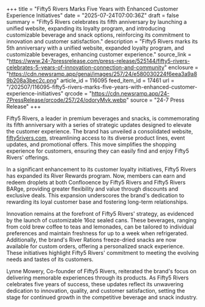 +++
title = "Fifty5 Rivers Marks Five Years with Enhanced Customer Experience Initiatives"
date = "2025-07-24T07:00:36Z"
draft = false
summary = "Fifty5 Rivers celebrates its fifth anniversary by launching a unified website, expanding its loyalty program, and introducing customizable beverage and snack options, reinforcing its commitment to innovation and customer satisfaction."
description = "Fifty5 Rivers marks its 5th anniversary with a unified website, expanded loyalty program, and customizable beverages, enhancing customer experience."
source_link = "https://www.24-7pressrelease.com/press-release/525144/fifty5-rivers-celebrates-5-years-of-innovation-connection-and-community"
enclosure = "https://cdn.newsramp.app/genai/images/257/24/e580030224f6eea3a9a89b208a3bec2c.png"
article_id = 116095
feed_item_id = 17461
url = "/202507/116095-fifty5-rivers-marks-five-years-with-enhanced-customer-experience-initiatives"
qrcode = "https://cdn.newsramp.app/24-7PressRelease/qrcode/257/24/odoryMvk.webp"
source = "24-7 Press Release"
+++

<p>Fifty5 Rivers, a leader in premium beverages and snacks, is commemorating its fifth anniversary with a series of strategic updates designed to elevate the customer experience. The brand has unveiled a consolidated website, <a href='https://fifty5rivers.com' rel='nofollow' target='_blank'>fifty5rivers.com</a>, streamlining access to its diverse product lines, event updates, and promotional offers. This move simplifies the shopping experience for customers, ensuring they can easily find and enjoy Fifty5 Rivers' offerings.</p><p>In a significant enhancement to its customer loyalty initiatives, Fifty5 Rivers has expanded its River Rewards program. Now, members can earn and redeem droplets at both Conflooence by Fifty5 Rivers and Fifty5 Rivers BARge, providing greater flexibility and value through discounts and exclusive deals. This expansion underscores the brand's dedication to rewarding its loyal customer base and fostering long-term relationships.</p><p>Innovation remains at the forefront of Fifty5 Rivers' strategy, as evidenced by the launch of customizable 16oz sealed cans. These beverages, ranging from cold brew coffee to teas and lemonades, can be tailored to individual preferences and maintain freshness for up to a week when refrigerated. Additionally, the brand's River Rations freeze-dried snacks are now available for custom orders, offering a personalized snack experience. These initiatives highlight Fifty5 Rivers' commitment to meeting the evolving needs and tastes of its customers.</p><p>Lynne Mowery, Co-founder of Fifty5 Rivers, reiterated the brand's focus on delivering memorable experiences through its products. As Fifty5 Rivers celebrates five years of success, these updates reflect its unwavering dedication to innovation, quality, and customer satisfaction, setting the stage for continued growth in the competitive beverage and snack industry.</p>